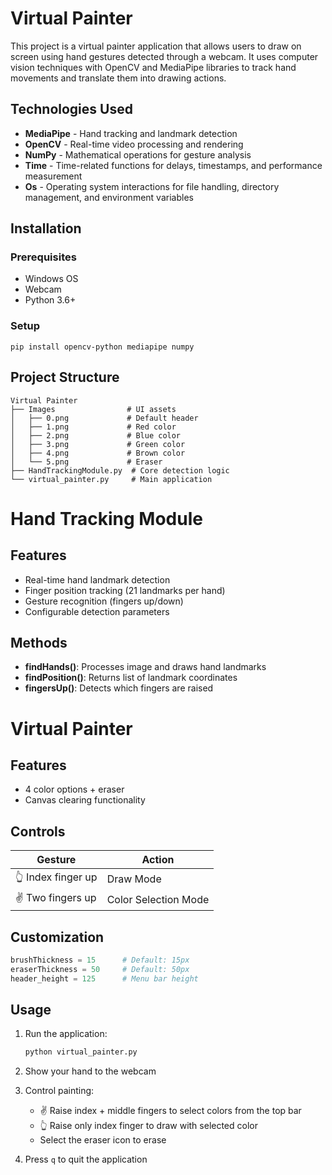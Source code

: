 # Virtual Painter

This project is a virtual painter application that allows users to draw on screen using hand gestures detected through a webcam. It uses computer vision techniques with OpenCV and MediaPipe libraries to track hand movements and translate them into drawing actions.

## Technologies Used
- **MediaPipe** - Hand tracking and landmark detection  
- **OpenCV** - Real-time video processing and rendering  
- **NumPy** - Mathematical operations for gesture analysis
- **Time** - Time-related functions for delays, timestamps, and performance measurement
- **Os** - Operating system interactions for file handling, directory management, and environment variables

## Installation

### Prerequisites
- Windows OS 
- Webcam
- Python 3.6+

### Setup
```
pip install opencv-python mediapipe numpy
```

## Project Structure 
```
Virtual Painter
├── Images                # UI assets
│   ├── 0.png             # Default header
│   ├── 1.png             # Red color
│   ├── 2.png             # Blue color
│   ├── 3.png             # Green color
│   ├── 4.png             # Brown color
│   └── 5.png             # Eraser
├── HandTrackingModule.py  # Core detection logic
└── virtual_painter.py     # Main application
```

# Hand Tracking Module

## Features
- Real-time hand landmark detection
- Finger position tracking (21 landmarks per hand)
- Gesture recognition (fingers up/down)
- Configurable detection parameters

## Methods
- **findHands()**: Processes image and draws hand landmarks
- **findPosition()**: Returns list of landmark coordinates
- **fingersUp()**: Detects which fingers are raised


# Virtual Painter

## Features
-  4 color options + eraser
-  Canvas clearing functionality

## Controls
| Gesture | Action |
|---------|--------|
| 👆 Index finger up | Draw Mode |
| ✌️ Two fingers up | Color Selection Mode|

## Customization
```python
brushThickness = 15      # Default: 15px
eraserThickness = 50     # Default: 50px
header_height = 125      # Menu bar height
```



## Usage 

1. Run the application:
   ```bash
   python virtual_painter.py
   ```

2. Show your hand to the webcam

3. Control painting:
   - ✌️ Raise index + middle fingers to select colors from the top bar
   - 👆 Raise only index finger to draw with selected color
   - Select the eraser icon to erase

4. Press `q` to quit the application


